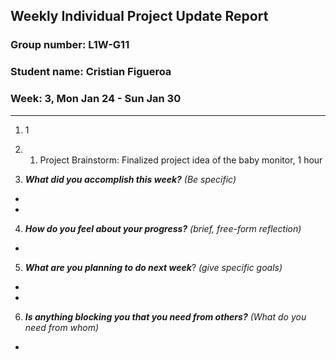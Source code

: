 ## Weekly Individual Project Update Report
### Group number: L1W-G11
### Student name: Cristian Figueroa
### Week: 3, Mon Jan 24 - Sun Jan 30
___
1. 1

2. 
   1. Project Brainstorm: Finalized project idea of the baby monitor, 1 hour
3. ***What did you accomplish this week?*** _(Be specific)_
  - 
  - 
4. ***How do you feel about your progress?*** _(brief, free-form reflection)_
  - 
5. ***What are you planning to do next week***? _(give specific goals)_
  - 
  - 
6. ***Is anything blocking you that you need from others?*** _(What do you need from whom)_
  - 

